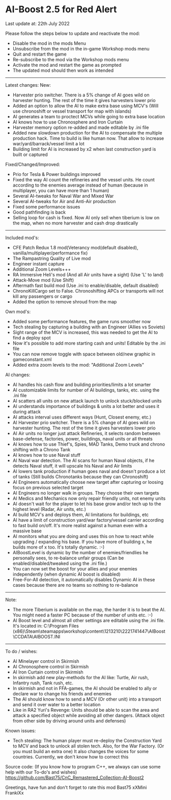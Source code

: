 # AI-Boost 2.5 for Red Alert
Last update at: 22th July 2022

Please follow the steps below to update and reactivate the mod:
- Disable the mod in the mods Menu
- Unsubscribe from the mod in the in-game Workshop mods menu
- Quit and restart the game
- Re-subscribe to the mod via the Workshop mods menu
- Activate the mod and restart the game as prompted
- The updated mod should then work as intended

--- 

Latest changes:
New:
- Harvester prio switcher. There is a 5% change of AI goes wild on harvester hunting. The rest of the time it gives harvesters lower prio
- Added an option to allow the AI to make extra base using MCV's (Will use chronoshift or vessel transport for map with islands)
- AI generates a team to proctect MCVs while going to extra base location
- AI knows how to use Chronosphere and Iron Curtain
- Harvester memory option re-added and made editable by .ini file
- Added new slowdown production for the AI to compensate the multiple production hack. Time to build is like human now. That allow to increase war/yard/barrack/vessel limit a lot
- Building limit for AI is increased by x2 when last construction yard is built or captured

Fixed/Changed/Improved:
- Prio for Tesla & Power buildings improved
- Fixed the way AI count the refineries and the vessel units. He count according to the enemies average instead of human (because in multiplayer, you can have more than 1 human)
- Several AI-tweaks for Naval War and Mixed War
- Several AI-tweaks for Air and Anti-Air production
- Fixed some performance issues
- Good pathfinding is back
- Selling loop for cash is fixed. Now AI only sell when tiberium is low on the map, when no more harvester and cash drop drastically

---

Included mod's:
- CFE Patch Redux 1.8 mod(Veterancy mod(default disabled), vanilla/multiplayer/performance fix)
- The Rampastring Quality of Live mod
- Engineer instant capture
- Additional Zoom Levels+++
- RA Immersive Heli's mod (And all Air units have a sight) (Use 'L' to land)
- Attack-Move mod (Use Shift)
- Aftermath fast build mod (Use .ini to enable/disable, default disabled)
- ChronoKillCargo set to False. Chronoshifting APCs or transports will not kill any passengers or cargo
- Added the option to remove shroud from the map

Own mod's:
- Added some performance features, the game runs smoother now
- Tech stealing by capturing a building with an Engineer (Allies vs Soviets)
- Sight range of the MCV is increased, this was needed to get the AI to find a deploy spot
- Now it's possible to add more starting cash and units! Editable by the .ini file
- You can now remove toggle with space between old/new graphic in gameconstant.xml
- Added extra zoom levels to the mod: "Additional Zoom Levels"

AI changes:
- AI handles his cash flow and building priorities/limits a lot smarter
- AI customizable limits for number of AI buildings, tanks, etc. using the .ini file
- AI scatters all units on new attack launch to unlock stuck/blocked units
- AI understands importance of buildings & units a lot better and uses it during attack
- AI attacks interval uses different ways (Hunt, Closest enemy, etc.)
- AI Harvester prio switcher. There is a 5% change of AI goes wild on harvester hunting. The rest of the time it gives harvesters lower prio
- AI Air units no longer just attack Refineries, it selects random between base-defense, factories, power, buildings, naval units or all threats
- AI knows how to use Thief's, Spies, MAD Tanks, Demo truck and chrono shifting with a Chrono Tank
- AI knows how to use Naval stuff
- AI Naval war detection. The AI scans for human Naval objects, if he detects Naval stuff, it will upscale his Naval and Air limits
- AI lowers tank production if human goes naval and doesn't produce a lot of tanks (Still builds Chronotanks because they can Chronoshift)
- AI Engineers automatically choose new target after capturing or loosing focus on previous selected target
- AI Engineers no longer walk in groups. They choose their own targets
- AI Medics and Mechanics now only repair friendly units, not enemy units
- AI doesn't wait for the player to let his base grow and/or tech up to the highest level (Radar, Air units, etc.)
- AI build MCV's and deploys them, AI limitations for buildings, etc
- AI have a limit of construction yard/war factory/vessel carrier according to fast build on/off. It's more realist against a human even with a massive base
- AI monitors what you are doing and uses this on how to react while upgrading / expanding his base. If you have more of building x, he builds more of x too. It's totally dynamic. :-)
- AIBoostLevel is dynamic by the number of enemies/friendlies he personally sees, to re-balance unfair groups (Can be enabled/disabled/tweaked using the .ini file.)
- You can now set the boost for your allies and your enemies independently (when dynamic AI boost is disabled)
- Free-For-All detection, it automatically disables Dynamic AI in these cases because there are no teams so nothing to re-balance

---

Note:
- The more Tiberium is available on the map, the harder it is to beat the AI. You might need a faster PC because of the number of units etc.  :-)
- AI Boost level and almost all other settings are editable using the .ini file. It's located in: C:\Program Files (x86)\Steam\steamapps\workshop\content\1213210\2221741447\AIBoost\CCDATA\AIBOOST.INI

---

To do / wishes:
- AI Minelayer control in Skirmish
- AI Chronosphere control in Skirmish
- AI Iron Curtain control in Skirmish
- In skirmish add new play-methods for the AI like: Turtle, Air rush, Infantry rush, Tank rush, etc.
- In skirmish and not in FFA-games, the AI should be enabled to ally or declare war to change his friends and enemies
- The AI should know how to send a MCV (Or other unit) into a transport and send it over water to a better location
- Like in RA2 Yuri's Revenge: Units should be able to scan the area and attack a specified object while avoiding all other dangers. (Attack object from other side by driving around units and defenses)

Known issues:
- Tech stealing:
The human player must re-deploy the Construction Yard to MCV and back to unlock all stolen tech. Also, for the War Factory. (Or you must build an extra one)
It also changes the voices for some countries. Currently, we don't know how to correct this

Source code: (If you know how to program C++, we always can use some help with our To-do's and wishes)
https://github.com/Bast75/CnC_Remastered_Collection-AI-Boost2


Greetings, have fun and don't forget to rate this mod
Bast75
xXMini FrankiXx
